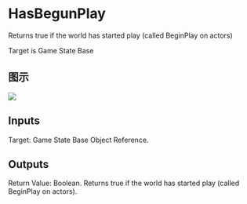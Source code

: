 # HasBegunPlay

Returns true if the world has started play (called BeginPlay on actors)

Target is Game State Base

## 图示

![]($-20221218-19100526.png)

## Inputs

Target: Game State Base Object Reference.  

## Outputs

Return Value: Boolean. Returns true if the world has started play (called BeginPlay on actors).

